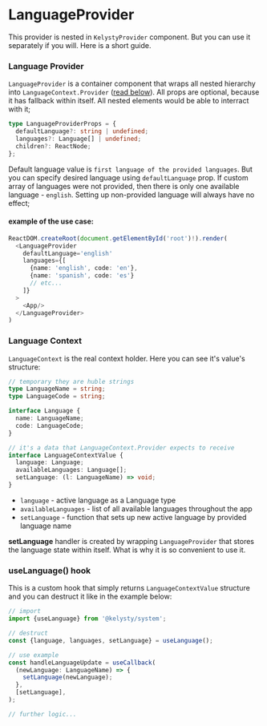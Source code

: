 # LanguageProvider

This provider is nested in `KelystyProvider` component. But you can use it separately if you will. Here is a short guide.

### Language Provider

`LanguageProvider` is a container component that wraps all nested hierarchy into `LanguageContext.Provider` ([read below](#language-context)).
All props are optional, because it has fallback within itself. All nested elements would be able to interract with it;

```ts
type LanguageProviderProps = {
  defaultLanguage?: string | undefined;
  languages?: Language[] | undefined;
  children?: ReactNode;
};
```

Default language value is `first language of the provided languages`. But you can specify desired language using `defaultLanguage` prop. If custom array of languages were not provided, then there is only one available language - `english`. Setting up non-provided language will always have no effect;

#### example of the use case:

```ts
ReactDOM.createRoot(document.getElementById('root')!).render(
  <LanguageProvider
    defaultLanguage='english'
    languages={[
      {name: 'english', code: 'en'},
      {name: 'spanish', code: 'es'}
      // etc...
    ]}
  >
    <App/>
  </LanguageProvider>
)
```

### Language Context

`LanguageContext` is the real context holder. Here you can see it's value's structure:

```ts
// temporary they are huble strings
type LanguageName = string;
type LanguageCode = string;

interface Language {
  name: LanguageName;
  code: LanguageCode;
}

// it's a data that LanguageContext.Provider expects to receive
interface LanguageContextValue {
  language: Language;
  availableLanguages: Language[];
  setLanguage: (l: LanguageName) => void;
}
```

- `language` - active language as a Language type
- `availableLanguages` - list of all available languages throughout the app
- `setLanguage` - function that sets up new active language by provided language name

**setLanguage** handler is created by wrapping `LanguageProvider` that stores the language state within itself. What is why it is so convenient to use it.

### useLanguage() hook

This is a custom hook that simply returns `LanguageContextValue` structure and you can destruct it like in the example below:

```ts
// import
import {useLanguage} from '@kelysty/system';

// destruct
const {language, languages, setLanguage} = useLanguage();

// use example
const handleLanguageUpdate = useCallback(
  (newLanguage: LanguageName) => {
    setLanguage(newLanguage);
  },
  [setLanguage],
);

// further logic...
```
